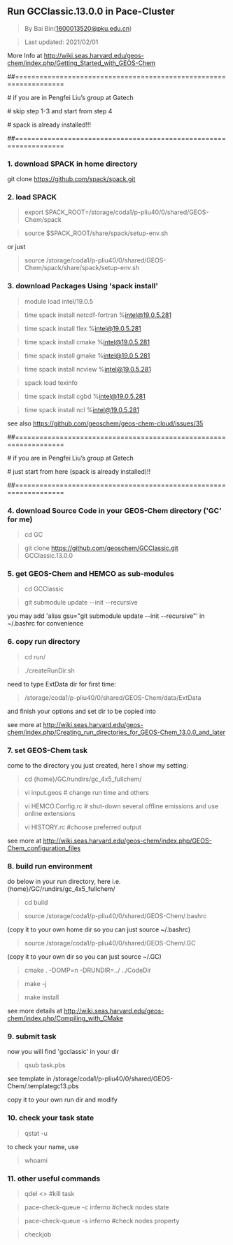 ## Run GCClassic.13.0.0 in Pace-Cluster
> By Bai Bin(1600013520@pku.edu.cn)

> Last updated: 2021/02/01

More Info at http://wiki.seas.harvard.edu/geos-chem/index.php/Getting_Started_with_GEOS-Chem

##==================================================================

\# if you are in Pengfei Liu’s group at Gatech

\# skip step 1-3 and start from step 4

\# spack is already installed!!!

##==================================================================

### 1. download SPACK in home directory
git clone https://github.com/spack/spack.git

### 2. load SPACK
> export SPACK_ROOT=/storage/coda1/p-pliu40/0/shared/GEOS-Chem/spack

> source $SPACK_ROOT/share/spack/setup-env.sh

or just

> source /storage/coda1/p-pliu40/0/shared/GEOS-Chem/spack/share/spack/setup-env.sh

### 3. download Packages Using 'spack install'
> module load intel/19.0.5

> time spack install netcdf-fortran %intel@19.0.5.281

> time spack install flex %intel@19.0.5.281

> time spack install cmake %intel@19.0.5.281

> time spack install gmake %intel@19.0.5.281

> time spack install ncview %intel@19.0.5.281

> spack load texinfo

> time spack install cgbd %intel@19.0.5.281

> time spack install ncl %intel@19.0.5.281

see also https://github.com/geoschem/geos-chem-cloud/issues/35

##==================================================================

\# if you are in Pengfei Liu’s group at Gatech

\# just start from here (spack is already installed)!!

##==================================================================

### 4. download Source Code in your GEOS-Chem directory ('GC' for me)
> cd GC

> git clone https://github.com/geoschem/GCClassic.git GCClassic.13.0.0

### 5. get GEOS-Chem and HEMCO as sub-modules
> cd GCClassic

> git submodule update --init --recursive

you may add 'alias gsu="git submodule update --init --recursive"' in ~/.bashrc for convenience
 
### 6. copy run directory
> cd run/

> ./createRunDir.sh

 need to type ExtData dir for first time:

> /storage/coda1/p-pliu40/0/shared/GEOS-Chem/data/ExtData

and finish your options and set dir to be copied into

see more at http://wiki.seas.harvard.edu/geos-chem/index.php/Creating_run_directories_for_GEOS-Chem_13.0.0_and_later

### 7. set GEOS-Chem task
come to the directory you just created, here I show my setting:

> cd {home}/GC/rundirs/gc_4x5_fullchem/

> vi input.geos          # change run time and others

> vi HEMCO.Config.rc     # shut-down several offline emissions and use online extensions

> vi HISTORY.rc          #choose preferred output

see more at http://wiki.seas.harvard.edu/geos-chem/index.php/GEOS-Chem_configuration_files

### 8. build run environment
do below in your run directory, here i.e. {home}/GC/rundirs/gc_4x5_fullchem/

> cd build

> source /storage/coda1/p-pliu40/0/shared/GEOS-Chem/.bashrc 

(copy it to your own home dir so you can just source ~/.bashrc)

> source /storage/coda1/p-pliu40/0/shared/GEOS-Chem/.GC 

(copy it to your own dir so you can just source ~/.GC)

> cmake . -DOMP=n -DRUNDIR=../ ../CodeDir

> make -j

> make install

see more details at http://wiki.seas.harvard.edu/geos-chem/index.php/Compiling_with_CMake

### 9. submit task
now you will find 'gcclassic' in your dir

> qsub task.pbs

see template in /storage/coda1/p-pliu40/0/shared/GEOS-Chem/.templategc13.pbs

copy it to your own run dir and modify


### 10. check your task state
> qstat -u <username>

to check your name, use

> whoami

### 11. other useful commands

> qdel <<job id>> #kill task

> pace-check-queue -c inferno  #check nodes state

> pace-check-queue -s inferno  #check nodes property

> checkjob <job id>
